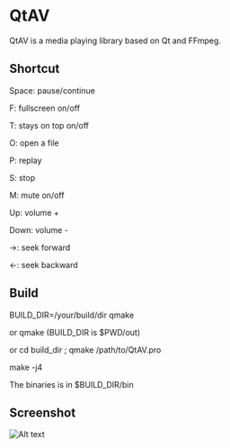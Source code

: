 QtAV
==============

QtAV is a media playing library based on Qt and FFmpeg.


Shortcut
--------
Space: pause/continue

F: fullscreen on/off

T: stays on top on/off

O: open a file

P: replay

S: stop

M: mute on/off

Up: volume +

Down: volume -

->: seek forward

<-: seek backward


Build
------
  BUILD_DIR=/your/build/dir qmake

  or  qmake   (BUILD_DIR is $PWD/out)

  or  cd build_dir ; qmake /path/to/QtAV.pro

  make -j4

  The binaries is in $BUILD_DIR/bin


Screenshot
-------

![Alt text](https://github.com/downloads/wang-bin/QtAV/screenshot.png "screenshot")
